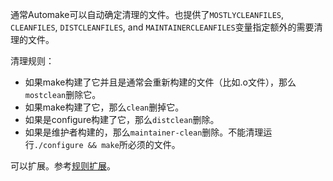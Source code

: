 通常Automake可以自动确定清理的文件。也提供了`MOSTLYCLEANFILES`, `CLEANFILES`, `DISTCLEANFILES`, and `MAINTAINERCLEANFILES`变量指定额外的需要清理的文件。

清理规则：

- 如果make构建了它并且是通常会重新构建的文件（比如.o文件），那么`mostclean`删除它。
- 如果make构建了它，那么`clean`删掉它。
- 如果是configure构建了它，那么`distclean`删除。
- 如果是维护者构建的，那么`maintainer-clean`删除。不能清理运行`./configure && make`所必须的文件。

可以扩展。参考[规则扩展](23.Automake不能满足使用时.md)。
